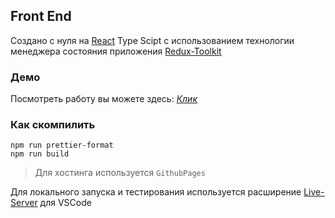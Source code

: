 ## Front End

Создано с нуля на [React](https://react.dev/) Type Scipt с использованием технологии менеджера состояния приложения [Redux-Toolkit](https://redux-toolkit.js.org/)

### Демо

Посмотреть работу вы можете здесь: [*Клик*](github.com)

### Как скомпилить

```
npm run prettier-format
npm run build
```

> Для хостинга используется `GithubPages`

Для локального запуска и тестирования используется расширение [Live-Server](https://marketplace.visualstudio.com/items?itemName=ritwickdey.LiveServer) для VSCode
